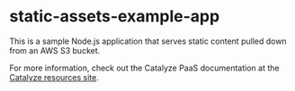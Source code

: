 static-assets-example-app
=========================

This is a sample Node.js application that serves static content pulled
down from an AWS S3 bucket.

For more information, check out the Catalyze PaaS documentation at the
[Catalyze resources site](https://resources.catalyze.io/).
